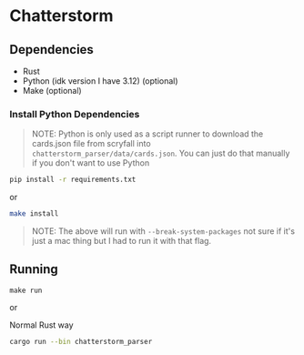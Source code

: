 # Chatterstorm

## Dependencies

- Rust
- Python (idk version I have 3.12) (optional)
- Make (optional)

### Install Python Dependencies

> NOTE: Python is only used as a script runner to download the cards.json file from scryfall into `chatterstorm_parser/data/cards.json`. You can just do that manually if you don't want to use Python

```bash
pip install -r requirements.txt
```

or

```bash
make install
```

> NOTE: The above will run with `--break-system-packages` not sure if it's just a mac thing but I had to run it with that flag.

## Running

```
make run
```

or

Normal Rust way

```bash
cargo run --bin chatterstorm_parser
```
